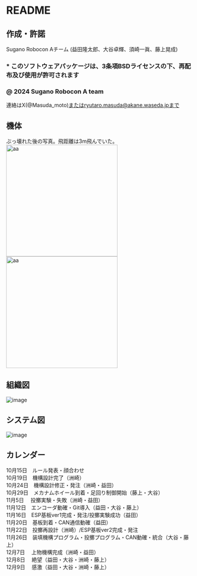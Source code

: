 # README
## 作成・許諾 
Sugano Robocon Aチーム (益田隆太郎、大谷卓輝、須崎一眞、藤上晃成)  
### * このソフトウェアパッケージは、3条項BSDライセンスの下、再配布及び使用が許可されます
### @ 2024 Sugano Robocon A team
連絡はX(@Masuda_moto)またはryutaro.masuda@akane.waseda.jpまで
## 機体
ぶっ壊れた後の写真。飛距離は3m飛んでいた。
<img src ="https://github.com/user-attachments/assets/c3cd83a7-8463-4831-b37b-6de84b3bbeff" alt = "aa" width="300">
<img src ="https://github.com/user-attachments/assets/04d4f3b6-3e6b-4002-861f-afd80320307" alt = "aa" width="300">

## 組織図
![image](https://github.com/user-attachments/assets/ec0c7f7f-98cb-49b9-9cfa-b2ebe58e80e5)
## システム図
![image](https://github.com/user-attachments/assets/0d4073e5-67f8-46c0-a1f1-8d0ca5a49f9f)
## カレンダー
10月15日　ルール発表・顔合わせ  
10月19日　機構設計完了（洲崎）  
10月24日　機構設計修正・発注（洲崎・益田）  
10月29日　メカナムホイール到着・足回り制御開始（藤上・大谷）  
11月5日　 投擲実験・失敗（洲崎・益田）  
11月12日　エンコーダ動確・Git導入（益田・大谷・藤上）  
11月16日　ESP基板ver1完成・発注/投擲実験成功（益田）  
11月20日　基板到着・CAN通信動確（益田）  
11月22日　投擲再設計（洲崎）/ESP基板ver2完成・発注  
11月26日　装填機構プログラム・投擲プログラム・CAN動確・統合（大谷・藤上）  
12月7日　 上物機構完成（洲崎・益田）  
12月8日　 絶望（益田・大谷・洲崎・藤上）  
12月9日　 感激（益田・大谷・洲崎・藤上）  
